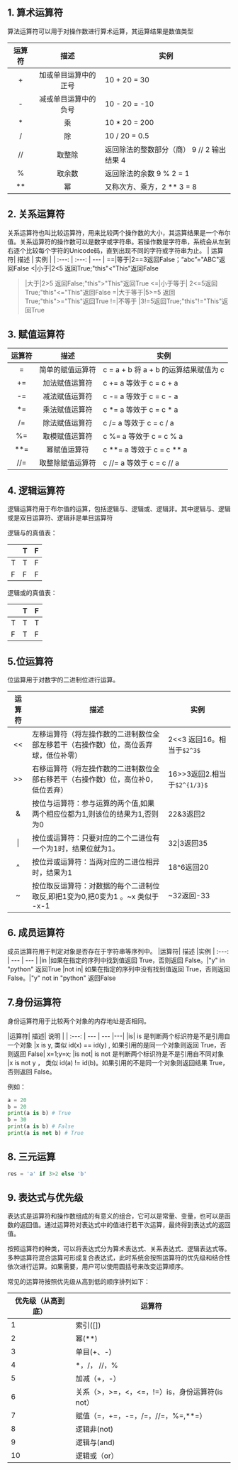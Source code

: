 ## 1. 算术运算符
算法运算符可以用于对操作数进行算术运算，其运算结果是数值类型


| 运算符| 描述 | 实例 |
| :---: | :---: | --- |
| + | 加或单目运算中的正号 | 10 + 20 = 30 |
| - | 减或单目运算中的负号 | 10 - 20 = -10 |
| * | 乘 | 10 * 20 = 200 |
| / | 除 | 10 / 20 = 0.5 |
| // | 取整除 | 返回除法的整数部分（商） 9 // 2 输出结果 4 |
| % | 取余数 | 返回除法的余数 9 % 2 = 1 |
| ** | 幂 | 又称次方、乘方，2 ** 3 = 8 |

## 2. 关系运算符
关系运算符也叫比较运算符，用来比较两个操作数的大小，其运算结果是一个布尔值。关系运算符的操作数可以是数字或字符串。若操作数是字符串，系统会从左到右逐个比较每个字符的Unicode码，直到出现不同的字符或字符串为止。
| 运算符| 描述 | 实例 |
| :---: | :---: | --- |
==|等于|2==3返回False；“abc”="ABC"返回False
<|小于|2<5 返回True;"this"<"This"返回False
>|大于|2>5 返回False;"this">"This"返回True
<=|小于等于| 2<=5返回True;"this"<="This"返回False
>=|大于等于|5>=5 返回True;"this">="This"返回True
!=|不等于 |3!=5返回True;"this"!="This"返回True

## 3. 赋值运算符

|运算符|	描述|	实例
| :---: | :---: | --- |
|=	|简单的赋值运算符|	c = a + b 将 a + b 的运算结果赋值为 c|
|+=	|加法赋值运算符|	c += a 等效于 c = c + a
|-=	|减法赋值运算符|	c -= a 等效于 c = c - a
|*=	|乘法赋值运算符|	c *= a 等效于 c = c * a
|/=	|除法赋值运算符|	c /= a 等效于 c = c / a
|%=	|取模赋值运算符|	c %= a 等效于 c = c % a
|**=|幂赋值运算符|	c **= a 等效于 c = c ** a
|//=|	取整除赋值运算符|	c //= a 等效于 c = c // a

## 4. 逻辑运算符

逻辑运算符用于布尔值的运算，包括逻辑与、逻辑或、逻辑非。其中逻辑与、逻辑或是双目运算符、逻辑非是单目运算符

逻辑与的真值表：

&nbsp; | T|F
---|---|---
T | T|F
F| F|F

逻辑或的真值表：

&nbsp; | T|F
---|---|---
T | T|T
F| T|F

## 5.位运算符

位运算用于对数字的二进制位进行运算。

| 运算符| 描述 | 实例 |
| :---: | --- | --- |
<< | 左移运算符（将左操作数的二进制数位全部左移若干（右操作数）位，高位丢弃球，低位补零）|2<<3 返回16。相当于`$2^3$`
>> | 右移运算符（将左操作数的二进制数位全部右移若干（右操作数）位，高位补0，低位丢弃）|16>>3返回2.相当于`$2^{1/3}$`
&|按位与运算符：参与运算的两个值,如果两个相应位都为1,则该位的结果为1,否则为0|22&3返回2
\||按位或运算符：只要对应的二个二进位有一个为1时，结果位就为1。|32\|3返回35
^|按位异或运算符：当两对应的二进位相异时，结果为1|18^6返回20
~|按位取反运算符：对数据的每个二进制位取反,即把1变为0,把0变为1 。~x 类似于 -x-1|~32返回-33

## 6. 成员运算符
成员运算符用于判定对象是否存在于字符串等序列中。
|运算符|	描述	|实例
| :---: | --- | --- |
|in	|如果在指定的序列中找到值返回 True，否则返回 False。|"y" in "python" 返回True
|not in|	如果在指定的序列中没有找到值返回 True，否则返回 False。|"y" not in "python" 返回False

## 7.身份运算符
身份运算符用于比较两个对象的内存地址是否相同。

|运算符|	描述| 说明	|
| :---: | --- | --- |---|
|is|	is 是判断两个标识符是不是引用自一个对象	|x is y, 类似 id(x) == id(y) , 如果引用的是同一个对象则返回 True，否则返回 False| x=1;y=x; 
|is not|	is not 是判断两个标识符是不是引用自不同对象	|x is not y ， 类似 id(a) != id(b)。如果引用的不是同一个对象则返回结果 True，否则返回 False。

例如：
```python
a = 20
b = 20
print(a is b) # True
b = 30
print(a is b) # False
print(a is not b) # True
```
## 8. 三元运算
```python
res = 'a' if 3>2 else 'b'
```

## 9. 表达式与优先级
表达式是运算符和操作数组成的有意义的组合，它可以是常量、变量，也可以是函数的返回值。通过运算符对表达式中的值进行若干次运算，最终得到表达式的返回值。

按照运算符的种类，可以将表达式分为算术表达式、关系表达式、逻辑表达式等。多种运算符混合运算可形成复合表达式，此时系统会按照运算符的优先级和结合性依次进行运算。如果需要，用户可以使用圆括号来改变运算顺序。

常见的运算符按照优先级从高到低的顺序排列如下：

优先级（从高到底）| 运算符
---|---
1 | 索引([])
2 | 幂(**)
3 | 单目(+、-)
4 | *，/， //，%
5 | 加减（+，-）
6 | 关系（>，>=，<，<=，!=）is，身份运算符(is not）
7 | 赋值（=，+=，-=，/=，//=，%=,**=）
8 | 逻辑非(not)
9 | 逻辑与(and)
10| 逻辑或（or）
